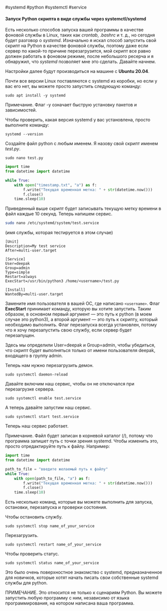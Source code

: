 #systemd #python #systemctl #service
#### Запуск Python скрипта в виде службы через systemctl/systemd

Есть несколько способов запуска вашей программы в качестве фоновой службы в Linux, таких как _crontab_, _.bashrc_ и т. д., но сегодня будет разговор о _systemd_. Изначально я искал способ запустить свой скрипт на Python в качестве фоновой службы, поэтому даже если сервер по какой-то причине перезагрузится, мой скрипт все равно должен работать в фоновом режиме, после небольшого ресерча и я обнаружил, что _systemd_ позволяет мне это сделать. Давайте начнем.

Настройки далее будут производиться на машине с **Ubuntu 20.04**.

Почти все версии Linux поставляются с systemd из коробки, но если у вас его нет, вы можете просто запустить следующую команду:

```shell
sudo apt install -y systemd
```

Примечание. Флаг -y означает быструю установку пакетов и зависимостей.

Чтобы проверить, какая версия systemd у вас установлена, просто выполните команду:

```shell
systemd --version
```

Создайте файл python с любым именем. Я назову свой скрипт именем *test.py*.

```shell
sudo nano test.py
```

```python
import time
from datetime import datetime

while True:   
	with open("timestamp.txt", "a") as f:
	    f.write("Текущая временная метка: " + str(datetime.now()))        
	    f.close()    
	time.sleep(10)
```

Приведенный выше скрипт будет записывать текущую метку времени в файл каждые 10 секунд. Теперь напишем сервис.

```bash
sudo nano /etc/systemd/system/test.service
```

(имя службы, которая тестируется в этом случае)

```shell
[Unit]
Description=My test service
After=multi-user.target 

[Service]
User=deepak
Group=admin
Type=simple
Restart=always
ExecStart=/usr/bin/python3 /home/<username>/test.py 

[Install]
WantedBy=multi-user.target
```

Замените имя пользователя в вашей ОС, где написано `<username>`. Флаг **ExecStart** принимает команду, которую вы хотите запустить. Таким образом, в основном первый аргумент — это путь к python (в моем случае это python3), а второй аргумент — это путь к скрипту, который необходимо выполнить. Флаг перезапуска всегда установлен, потому что я хочу перезапустить свою службу, если сервер будет перезапущен.

Здесь мы определили User=deepak и Group=admin, чтобы убедиться, что скрипт будет выполняться только от имени пользователя deepak, входящего в группу admin.

Теперь нам нужно перезагрузить демон.

```shell
sudo systemctl daemon-reload
```

Давайте включим наш сервис, чтобы он не отключался при перезагрузке сервера.

```shell
sudo systemctl enable test.service
```

А теперь давайте запустим наш сервис.

```shell
sudo systemctl start test.service
```

Теперь наш сервис работает.

Примечание. Файл будет записан в корневой каталог (/), потому что программа запишет путь с точки зрения systemd. Чтобы изменить это, просто отредактируйте путь к файлу. Например:

```python
import time
from datetime import datetime

path_to_file = "введите желаемый путь к файлу"
while True:    
	with open(path_to_file, "a") as f:        
		f.write("Текущая временная метка: " + str(datetime.now()))
		f.close()    
	time.sleep(10)
```

Есть несколько команд, которые вы можете выполнить для запуска, остановки, перезапуска и проверки состояния.

Чтобы остановить службу.

```shell
sudo systemctl stop name_of_your_service
```

Перезагрузить.

```shell
sudo systemctl restart name_of_your_service
```

Чтобы проверить статус.

```shell
sudo systemctl status name_of_your_service
```

Это было очень поверхностное знакомство с systemd, предназначенное для новичков, которые хотят начать писать свои собственные systemd службы для python.

ПРИМЕЧАНИЕ. Это относится не только к сценариям Python. Вы можете запустить любую программу с ним, независимо от языка программирования, на котором написана ваша программа.